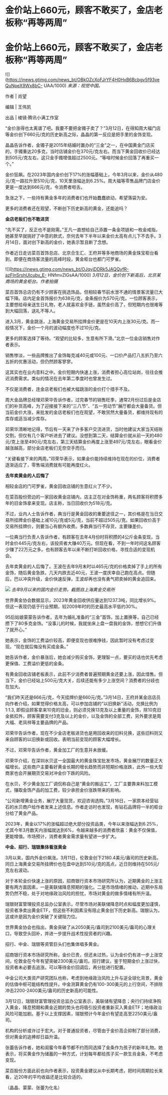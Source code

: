 # 金价站上660元，顾客不敢买了，金店老板称“再等两周”

# 金价站上660元，顾客不敢买了，金店老板称“再等两周”

![](https://inews.gtimg.com/news_bt/OBkOZcXoFJrYF4H0HxB6Bcbgv5f93veQuNpeX9Wx8bC-
UAA/1000) _来源：视觉中国。_

作者 | 肖望 

编辑 | 王伟凯

出品 | 棱镜·腾讯小满工作室 

“金价涨得也太离谱了吧。我要不要把金镯子卖了？”3月12日，在得知周大福门店等金价创下660元/克的历史新高之际，晶晶的第一反应是把手里的金饰变现。

晶晶告诉作者，金镯子是2015年结婚时置办的“三金”之一，在中国黄金门店买的，手镯重达20多克，当时店铺金价在370元/克左右。而当下黄金回收价已经达到505元/克左右，这只金手镯增值超过2500元。“等啥时候金价回落了再重买一个。”

金价狂飙。在2023年国内金价创下17%的涨幅基础上，今年3月以来，金价从480元/克一路拉升至510元/克，10天里涨幅达到6.25%。周大福等零售品牌门店金价更是一度达到666元/克，令消费者咂舌。

急涨之下，一些持有黄金多年的消费者们也开始蠢蠢欲动，希望落袋为安。

更多的消费者还在观望，不断创下历史新高的黄金，还能追吗？

**金店老板们也不敢进货**

“先不买了，反正也不是刚需。”王凡一直想给自己添置一条金项链和一枚金戒指，她甚至早就挑好了中意的款式，奈何去年下半年以来金价太高有点儿下不去手。3月14日，面对创下新高的金价，她表示暂且断了念想。

作者近日走访菜百首饰总店、北京合生汇、王府井等多地商场的黄金珠宝柜台看到，即便在商场客流量的高峰时段，黄金柜台也都门可罗雀。

![](https://inews.gtimg.com/news_bt/OJqvjDDRk5JAQQyfR-azFlnSrshUlcubv_E-
HNfmvZlGsAA/1000) _3月12日，金价创下新高后，北京某商场的黄金柜台。作者拍摄_

菜百首饰总店仍有不少顾客在挑选饰品，但相较春节前水泄不通的情景客流量已大幅下降。店内足金首饰报价为638元/克，金条报价为570元/克。一位顾客表示，主要想给母亲送生日礼物，老人就喜欢金手链，虽然金价高了，但短期内也很难等到大幅回落，送礼不等人。

进入3月，黄金跳涨，上海黄金交易所挂牌金价更是在10天内上涨30元/克。而一般情况下，金价一个月的波动幅度也不过10元/克。

更多的顾客选择了等待。“观望的比较多，生意有所下滑。”北京一位金店销售对作者表示。

销售惨淡，一些品牌推出了金饰每克减40元或100元、一口价产品打八五折乃至六五折的优惠活动，但仍然顾客寥寥。

这其实也在业内意料之中。金价短期内快速上涨，消费者担心高位站岗，往往会推迟消费需求。类似的情况在去年第二季度时也曾发生过。

不仅是消费者，连金店老板们也被大幅跳涨的金价打个措手不及。

周大金品牌总经理邓荣华告诉作者，过完春节的销售旺季，通常2月份过后是金店们的补货高峰，为了迎接接下来的“三八节”、“五一劳动节”展厅都会大量备货。但当前金价大涨，来批发的金店老板们也在观望，不敢贸然大量备货，都维持现有的库存或适当减少库存。

邓荣华清晰地记得，节后有一天来了许多客户交流进货，当时他建议大家当天结账交割，但仅有几个客户听进去了建议。没想到第二天，结算金价就从前一天的480元/克上涨至490元/克左右，第三天结算金价再度上涨至497元/克左右，眼看金价越涨越高，部分金店老板们无奈空手而归。

“关键看接下来的两周。”邓荣华表示，如果金价能持续维持在现在的价位，消费者逐渐适应了，零售端消费就有可能再度红火。

**去年卖黄金的人后悔了**

相较金店的门可罗雀，黄金回收店铺的生意红火了不少。

在菜百股份旁边的一家回收黄金店铺内，店主正在对金饰称重，两名顾客将积攒多年的旧金饰拿来变现。店主称，当日回收价为518元/克。

不过，业内人士告诉作者，典当行是黄金回收的重要途径之一，其价格是在当日交易所挂牌金价基础上减10元/克或5元/克，当前不超过505元/克。如果回收价高于交易所挂牌价，则要当心有额外收费。多数典当行不存货，主要赚差价。

一位典当行负责人告诉作者，有顾客在去年4月份时将积攒的4公斤金条变现，当时金价445元/克左右，该投资者大赚40万元。但现在看，不到一年时间这名顾客少赚了22万元之多。也有顾客去年以来不断打听回收价格，寻找合适的变现机会。

去年卖黄金的人后悔了。王波在去年9月末时以465元/克的价格卖掉了手上的所有金饰，随后黄金急跌，几天内跌去近40元，王波一度庆幸自己跑在高点。但随后，巴以冲突升级，金价快速反弹，王波却再也没有勇气把卖掉的黄金追回来。

![](https://inews.gtimg.com/news_bt/OP4VwjvsvliTdTcMuzKQxfZGr2AkLjjKD_73X5jcVyqOcAA/1000)
_去年9月以来的国内金价走势。截图自上海黄金交易所_

世界黄金协会数据显示，2023年黄金回收供应量达到1237.3吨，同比增长9%。但这一表现仍低于行业预期，较2009年时的历史最高水平低约30%。

95后姑娘蒙蒙告诉作者，去年为婚礼准备的“三金”首饰，加上置换等，自己已经攒下了80多克金饰。“没事儿的时候，我就坐床上盘一盘我的金饰，想想它们升值了就开心。”

她表示，金饰的工费溢价较高，即便变现也很难挣钱，因此暂时没有考虑过变现。“现在就后悔没有买成金条。”

她告诉作者，金价暴涨后，她会减少购买金饰，更理智一点，要买的话也优先考虑更保值、工费溢价更低的金条。

有黄金回收店铺老板表示，此前不少消费者普遍预期黄金还要上涨，因此惜售。但当下，金价已经站上500元/克大关，后续还能有多少上涨空间？消费者的分歧也在加大。

“我们昨天还是666元/克，今天挂牌价是660元/克。”3月14日，王府井某金店店员向作者介绍，如果觉得价格太高，可以参加店铺的“以旧换新”活动，兑换比例为1:1.3,
即假设顾客拿来10克的旧金，则必须兑换13克及以上重量的金饰，除10克旧金抵扣外，顾客需要支付3克及以上的金价，以及金饰的全部工费，另外要求是周大福、老凤祥等主要品牌的产品。

邓荣华告诉作者，现在不少金店老板进货也是用回收来的旧料兑换，这些旧料则又来自顾客的以旧换新或回收。表明当前变现的顾客大幅增长。

不过，邓荣华告诉作者，黄金加工厂的生意并未放缓。

邓荣华介绍，在深圳水贝这一全国最大的黄金珠宝批发市场，黄金展厅的数量正大幅增长。这些商户主要看好黄金长期的增长趋势而非短期价格涨跌，此外一些大型商家也会开展期货交易对冲金价下跌的风险。

在水贝，不少黄金加工厂调侃称自己是“黄金的搬运工”，工厂主要靠来料加工模式，赚取金饰产品的加工费，较少承担金价涨跌带来的影响。

“公司新增黄金业务，展厅大量现货，欢迎咨询选购。”3月16日，一家原本经营钻石的水贝商户给作者发来上述信息。作者走访时也发现，有钻石品牌将一半的柜台分给了黄金产品。

2023年，黄金以17%的涨幅超过绝大部分投资品类，今年以来涨幅达到6.25%，尤其今年3月数天内涨幅就达到6%，令越来越多的消费者欣喜：黄金不仅保值，更能增值。市场预计，消费者黄金需求量有望进一步扩大。

**中金、招行、瑞银集体看涨黄金**

3月以来，国内外金价飙涨。3月11日，伦敦金创下2180.4美元/盎司的历史新高。同日上海黄金交易所挂牌价也在盘中达到510元/克的高点，近日则维持在505元/克左右波动。

对于本轮金价快速上涨的原因，招商银行资本市场研究所认为，近期黄金的上涨主要有两方面因素，一是美联储降息预期的强化。二是市场情绪的推动，近期中东局势仍然不稳，处于对地缘政治风险的担忧，市场对黄金的做多情绪有所升温。

瑞银财富管理投资总监办公室表示，尽管市场对美联储降息时点和幅度更加谨慎，投资者净卖出黄金ETF，但这些不利因素没有阻止黄金创下历史新高。瑞银认为，这或许是因为金价突破了关键阻力位。

世界黄金协会也指出，黄金突破了从2050美元/盎司到2100美元/盎司的心理关口，导致空头回补，并进一步提升战术性投资者的兴趣。

招行、中金、瑞银等资管巨头们也集体唱多黄金。

招商银行资本市场研究所称，金价已贵，但还未过热，认为金价仍有进一步上涨空间，伦敦金在今年有望突破2300美元/盎司。招行建议，鉴于短期金价上涨过快，投资者未必要去追涨。可以等待金价回调后，再分批进行配置。

中金公司大类资产研究团队也称，考虑到地缘政治风险上升与逆全球化背景，黄金的估值中枢可能结构性提升。中金测算黄金仍有100-300美元的上行空间，不排除冲击2200-2400美元/盎司的历史新高的可能性。

3月12日，瑞银财富管理投资总监办公室表示，美联储有望降息；央行们持续净购入黄金，降息预期和黄金近期的势头也将吸引投资者重新买入黄金ETF；地缘政治风险可能加剧。基于以上支撑因素，瑞银预计今年金价有望走高至2250美元/盎司。

机构的分析或许过于宏大。对于普通投资者，尽管由于金价高企抑制了部分消费，但对黄金的追捧却日益升温。

张蕾告诉作者，她和闺蜜今年春节都不约而同选择了金条作为孩子的新年礼物。她表示，将买黄金作为储蓄的一种方式，计划每年都给孩子买一款生肖金条，不考虑变现。

菜百股份方面此前也向作者表示，投资黄金建议从中长期考虑，把时间周期拉长来看，近20年的平均收益还是比较合适的。

（晶晶、蒙蒙、张蕾为化名）

